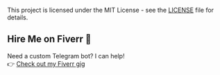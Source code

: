  
This project is licensed under the MIT License - see the [LICENSE](LICENSE) file for details.

## Hire Me on Fiverr 🚀
Need a custom Telegram bot? I can help!  
👉 [Check out my Fiverr gig](https://www.fiverr.com/users/yadnyesh_23/manage_gigs/create-a-secure-and-scalable-telegram-chatbot/edit)  
